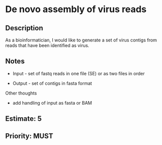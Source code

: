 # De novo assembly of virus reads

## Description

As a bioinformatician, I would like to generate a set of virus contigs from reads that have been identified as virus.

## Notes

- Input - set of fastq reads in one file (SE) or as two files in order

- Output - set of contigs in fasta format

Other thoughts

- add handling of input as fasta or BAM

## Estimate: 5
## Priority: MUST

